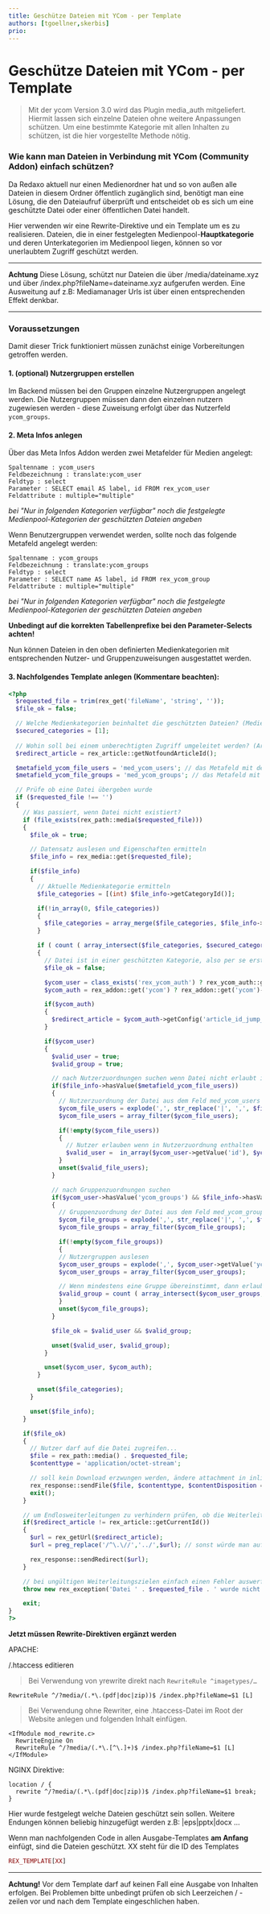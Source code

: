 ```yaml
---
title: Geschütze Dateien mit YCom - per Template
authors: [tgoellner,skerbis]
prio:
---
```


# Geschütze Dateien mit YCom - per Template

> Mit der ycom Version 3.0 wird das Plugin media_auth mitgeliefert. Hiermit lassen sich einzelne Dateien ohne weitere Anpassungen schützen. Um eine bestimmte Kategorie mit allen Inhalten zu schützen, ist die hier vorgestellte Methode nötig.


### Wie kann man Dateien in Verbindung mit YCom (Community Addon) einfach schützen?
Da Redaxo aktuell nur einen Medienordner hat und so von außen alle Dateien in diesem Ordner öffentlich zugänglich sind, benötigt man eine Lösung, die den Dateiaufruf überprüft und entscheidet ob es sich um eine geschützte Datei oder einer öffentlichen Datei handelt. 

Hier verwenden wir eine Rewrite-Direktive und ein Template um es zu realisieren.  Dateien, die in einer festgelegten Medienpool-**Hauptkategorie** und deren Unterkategorien im Medienpool liegen, können so vor unerlaubtem Zugriff geschützt werden. 

----------
**Achtung**
Diese Lösung, schützt nur Dateien die über /media/dateiname.xyz und über /index.php?fileName=dateiname.xyz aufgerufen werden. Eine Ausweitung auf z.B: Mediamanager Urls ist über einen entsprechenden Effekt denkbar.

----------
### Voraussetzungen
Damit dieser Trick funktioniert müssen zunächst einige Vorbereitungen getroffen werden.

#### 1. (optional) Nutzergruppen erstellen
Im Backend müssen bei den Gruppen einzelne Nutzergruppen angelegt werden. Die Nutzergruppen müssen dann den einzelnen nutzern zugewiesen werden - diese Zuweisung erfolgt über das Nutzerfeld ```ycom_groups```.

#### 2. Meta Infos anlegen
Über das Meta Infos Addon werden zwei Metafelder für Medien angelegt:

```
Spaltenname : ycom_users
Feldbezeichnung : translate:ycom_user
Feldtyp : select
Parameter : SELECT email AS label, id FROM rex_ycom_user
Feldattribute : multiple="multiple"
```

_bei "Nur in folgenden Kategorien verfügbar" noch die festgelegte Medienpool-Kategorien der geschützten Dateien angeben_

Wenn Benutzergruppen verwendet werden, sollte noch das folgende Metafeld angelegt werden:

```
Spaltenname : ycom_groups
Feldbezeichnung : translate:ycom_groups
Feldtyp : select
Parameter : SELECT name AS label, id FROM rex_ycom_group
Feldattribute : multiple="multiple"
```

_bei "Nur in folgenden Kategorien verfügbar" noch die festgelegte Medienpool-Kategorien der geschützten Dateien angeben_

**Unbedingt auf die korrekten Tabellenprefixe bei den Parameter-Selects achten!**

Nun können Dateien in den oben definierten Medienkategorien mit entsprechenden Nutzer- und Gruppenzuweisungen ausgestattet werden.

#### 3. Nachfolgendes Template anlegen (Kommentare beachten): 

```php
<?php
  $requested_file = trim(rex_get('fileName', 'string', ''));
  $file_ok = false;

  // Welche Medienkategorien beinhaltet die geschützten Dateien? (Medienpool-Kategorie-ID)
  $secured_categories = [1];
    
  // Wohin soll bei einem unberechtigten Zugriff umgeleitet werden? (Artikel ID)
  $redirect_article = rex_article::getNotfoundArticleId();

  $metafield_ycom_file_users = 'med_ycom_users'; // das Metafeld mit den Nutzerzuordnungen
  $metafield_ycom_file_groups = 'med_ycom_groups'; // das Metafeld mit den Gruppenzuordnungen

  // Prüfe ob eine Datei übergeben wurde
  if ($requested_file !== '')
  {    
    // Was passiert, wenn Datei nicht existiert?
    if (file_exists(rex_path::media($requested_file)))
    {
      $file_ok = true;

      // Datensatz auslesen und Eigenschaften ermitteln
      $file_info = rex_media::get($requested_file);

      if($file_info)
      {
        // Aktuelle Medienkategorie ermitteln
        $file_categories = [(int) $file_info->getCategoryId()];

        if(!in_array(0, $file_categories))
        {
          $file_categories = array_merge($file_categories, $file_info->getCategory()->getPathAsArray());
        }

        if ( count ( array_intersect($file_categories, $secured_categories) ) > 0 )
        {
          // Datei ist in einer geschützten Kategorie, also per se erstmal verbieten
          $file_ok = false;

          $ycom_user = class_exists('rex_ycom_auth') ? rex_ycom_auth::getUser() : null;
          $ycom_auth = rex_addon::get('ycom') ? rex_addon::get('ycom')->getPlugin('auth') : null;

          if($ycom_auth)
          {
            $redirect_article = $ycom_auth->getConfig('article_id_jump_denied');
          }

          if($ycom_user)
          {
            $valid_user = true;
            $valid_group = true;

            // nach Nutzerzuordnungen suchen wenn Datei nicht erlaubt ist...
            if($file_info->hasValue($metafield_ycom_file_users))
            {
              // Nutzerzuordnung der Datei aus dem Feld med_ycom_users auslesen
              $ycom_file_users = explode(',', str_replace('|', ',', $file_info->getValue($metafield_ycom_file_users)));
              $ycom_file_users = array_filter($ycom_file_users);

              if(!empty($ycom_file_users))
              {
                // Nutzer erlauben wenn in Nutzerzuordnung enthalten 
                $valid_user =  in_array($ycom_user->getValue('id'), $ycom_file_users);
              }
              unset($valid_file_users);
            }

            // nach Gruppenzuordnungen suchen
            if($ycom_user->hasValue('ycom_groups') && $file_info->hasValue($metafield_ycom_file_groups))
            {
              // Gruppenzuordnung der Datei aus dem Feld med_ycom_groups auslesen
              $ycom_file_groups = explode(',', str_replace('|', ',', $file_info->getValue($metafield_ycom_file_groups)));
              $ycom_file_groups = array_filter($ycom_file_groups);

              if(!empty($ycom_file_groups))
              {
              // Nutzergruppen auslesen
              $ycom_user_groups = explode(',', $ycom_user->getValue('ycom_groups'));
              $ycom_user_groups = array_filter($ycom_user_groups);

              // Wenn mindestens eine Gruppe übereinstimmt, dann erlauben!
              $valid_group = count ( array_intersect($ycom_user_groups, $ycom_file_groups) ) > 0;
              }
              unset($ycom_file_groups);
            }

            $file_ok = $valid_user && $valid_group;

            unset($valid_user, $valid_group);
          }

          unset($ycom_user, $ycom_auth);
        }

        unset($file_categories);
      }

      unset($file_info);
    }

    if($file_ok)
    {
      // Nutzer darf auf die Datei zugreifen...
      $file = rex_path::media() . $requested_file;
      $contenttype = 'application/octet-stream';

      // soll kein Download erzwungen werden, ändere attachment in inline    
      rex_response::sendFile($file, $contenttype, $contentDisposition = 'attachment');
      exit();
    }

    // um Endlosweiterleitungen zu verhindern prüfen, ob die Weiterleitungs-ID unterschiedlich vom aktuellen Artikel ist
    if($redirect_article != rex_article::getCurrentId())
    {
      $url = rex_getUrl($redirect_article);
      $url = preg_replace('/^\.\//','../',$url); // sonst würde man auf /media/index.php weitergeleitet werden...

      rex_response::sendRedirect($url);
    }

    // bei ungültigen Weiterleitungszielen einfach einen Fehler auswerfen.
    throw new rex_exception('Datei ' . $requested_file . ' wurde nicht gefunden');

    exit;
}
?>
```

**Jetzt müssen Rewrite-Direktiven ergänzt werden**

APACHE:

/.htaccess editieren

> Bei Verwendung von yrewrite direkt nach `RewriteRule ^imagetypes/…`
    
```apacheconf
RewriteRule ^/?media/(.*\.(pdf|doc|zip))$ /index.php?fileName=$1 [L]
```

> Bei Verwendung ohne Rewriter, eine .htaccess-Datei im Root der Website anlegen und folgenden Inhalt einfügen. 

```apacheconf
<IfModule mod_rewrite.c>
  RewriteEngine On
  RewriteRule ^/?media/(.*\.[^\.]+)$ /index.php?fileName=$1 [L]
</IfModule>
```

NGINX Direktive:

```nginx
location / {
  rewrite ^/?media/(.*\.(pdf|doc|zip))$ /index.php?fileName=$1 break;
}
```

Hier wurde festgelegt welche Dateien geschützt sein sollen.
Weitere Endungen können beliebig hinzugefügt werden z.B:  |eps|pptx|docx …

Wenn man nachfolgenden Code in allen Ausgabe-Templates **am Anfang** einfügt, sind die Dateien geschützt. 
XX steht für die ID des Templates

```php
REX_TEMPLATE[XX]
```

----------
**Achtung!** Vor dem Template darf auf keinen Fall eine Ausgabe von Inhalten erfolgen.
Bei Problemen bitte unbedingt prüfen ob sich Leerzeichen / -zeilen vor und nach dem Template eingeschlichen haben.  
